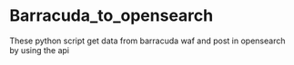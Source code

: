 # Barracuda_to_opensearch
These python script get data from barracuda waf and post in opensearch by using the api 
